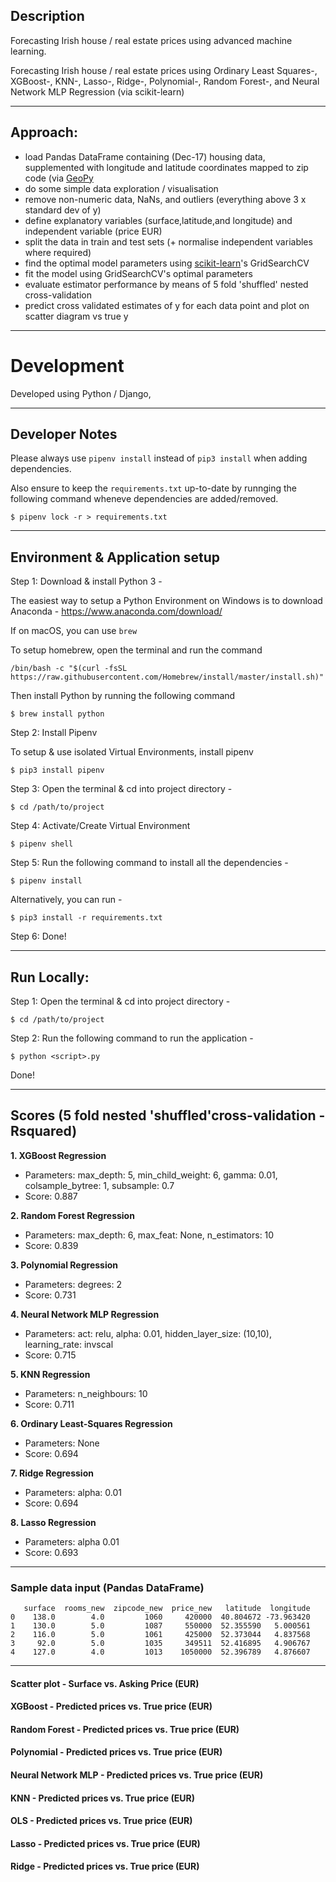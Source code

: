 ## Description 

Forecasting Irish house / real estate prices using advanced machine learning.

Forecasting Irish house / real estate prices using Ordinary Least Squares-, XGBoost-, KNN-, Lasso-, Ridge-, Polynomial-, Random Forest-, and Neural Network MLP Regression (via scikit-learn)

---

## Approach:

- load Pandas DataFrame containing (Dec-17) housing data, supplemented with longitude and latitude coordinates mapped to zip code (via [GeoPy](https://geopy.readthedocs.io/en/1.10.0/#)
- do some simple data exploration / visualisation
- remove non-numeric data, NaNs, and outliers (everything above 3 x standard dev of y)
- define explanatory variables (surface,latitude,and longitude) and independent variable (price EUR)
- split the data in train and test sets (+ normalise independent variables where required)
- find the optimal model parameters using [scikit-learn](http://scikit-learn.org/stable/)'s GridSearchCV
- fit the model using GridSearchCV's optimal parameters
- evaluate estimator performance by means of 5 fold 'shuffled' nested cross-validation
- predict cross validated estimates of y for each data point and plot on scatter diagram vs true y

---

# Development

Developed using Python / Django,

---

## Developer Notes

Please always use `pipenv install` instead of `pip3 install` when adding dependencies.

Also ensure to keep the `requirements.txt` up-to-date by runnging the following command wheneve dependencies are added/removed.

`$ pipenv lock -r > requirements.txt`

---

## Environment & Application setup

Step 1: Download & install Python 3 -

The easiest way to setup a Python Environment on Windows is to download Anaconda - https://www.anaconda.com/download/

If on macOS, you can use `brew`

To setup homebrew, open the terminal and run the command

`/bin/bash -c "$(curl -fsSL https://raw.githubusercontent.com/Homebrew/install/master/install.sh)"`

Then install Python by running the following command

`$ brew install python`

Step 2: Install Pipenv

To setup & use isolated Virtual Environments, install pipenv

`$ pip3 install pipenv`

Step 3: Open the terminal & cd into project directory -

`$ cd /path/to/project`

Step 4: Activate/Create Virtual Environment

`$ pipenv shell`

Step 5: Run the following command to install all the dependencies -

`$ pipenv install`

Alternatively, you can run -

`$ pip3 install -r requirements.txt`

Step 6: Done!

---

## Run Locally:

Step 1: Open the terminal & cd into project directory -

`$ cd /path/to/project`

Step 2: Run the following command to run the application -

`$ python <script>.py`

Done!

---

## Scores (5 fold nested 'shuffled'cross-validation - Rsquared)

**1. XGBoost Regression**

- Parameters: max_depth: 5, min_child_weight: 6, gamma: 0.01, colsample_bytree: 1, subsample: 0.7
- Score: 0.887

**2. Random Forest Regression**

- Parameters: max_depth: 6, max_feat: None, n_estimators: 10
- Score: 0.839

**3. Polynomial Regression**

- Parameters: degrees: 2
- Score: 0.731

**4. Neural Network MLP Regression**

- Parameters: act: relu, alpha: 0.01, hidden_layer_size: (10,10), learning_rate: invscal
- Score: 0.715

**5. KNN Regression**

- Parameters: n_neighbours: 10
- Score: 0.711

**6. Ordinary Least-Squares Regression**

- Parameters: None
- Score: 0.694

**7. Ridge Regression**

- Parameters: alpha: 0.01
- Score: 0.694

**8. Lasso Regression**

- Parameters: alpha 0.01
- Score: 0.693

---

### Sample data input (Pandas DataFrame)

```
   surface  rooms_new  zipcode_new  price_new   latitude  longitude
0    138.0        4.0         1060     420000  40.804672 -73.963420
1    130.0        5.0         1087     550000  52.355590   5.000561
2    116.0        5.0         1061     425000  52.373044   4.837568
3     92.0        5.0         1035     349511  52.416895   4.906767
4    127.0        4.0         1013    1050000  52.396789   4.876607
```

---

#### Scatter plot - Surface vs. Asking Price (EUR)

#### XGBoost - Predicted prices vs. True price (EUR)

#### Random Forest - Predicted prices vs. True price (EUR)

#### Polynomial - Predicted prices vs. True price (EUR)

#### Neural Network MLP - Predicted prices vs. True price (EUR)

#### KNN - Predicted prices vs. True price (EUR)

#### OLS - Predicted prices vs. True price (EUR)

#### Lasso - Predicted prices vs. True price (EUR)

#### Ridge - Predicted prices vs. True price (EUR)

